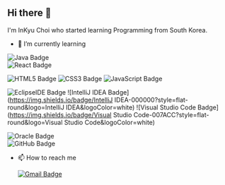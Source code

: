 ## Hi there 👋

I'm InKyu Choi who started learning Programming from South Korea.

+ 🌱 I’m currently learning

![Java Badge](https://img.shields.io/badge/Java-007396?style=flat-round&logo=Java&logoColor=white) <br/>
![React Badge](https://img.shields.io/badge/React-61DAFB?style=flat-round&logo=React&logoColor=grey)

![HTML5 Badge](https://img.shields.io/badge/HTML5-E34F26?style=flat-round&logo=HTML5&logoColor=white)
![CSS3 Badge](https://img.shields.io/badge/CSS3-1572B6?style=flat-round&logo=CSS3&logoColor=white)
![JavaScript Badge](https://img.shields.io/badge/JavaScript-F7DF1E?style=flat-round&logo=JavaScript&logoColor=grey) <br/>

![EclipseIDE Badge](https://img.shields.io/badge/Eclipse_IDE-2C2255?style=flat-round&logo=Eclipse&logoColor=white)
![IntelliJ IDEA Badge](https://img.shields.io/badge/IntelliJ IDEA-000000?style=flat-round&logo=IntelliJ IDEA&logoColor=white)
![Visual Studio Code Badge](https://img.shields.io/badge/Visual Studio Code-007ACC?style=flat-round&logo=Visual Studio Code&logoColor=white) <br/>

![Oracle Badge](https://img.shields.io/badge/Oracle_SQL_Developer-F80000?style=flat-round&logo=Oracle&logoColor=white) <br/>
![GitHub Badge](https://img.shields.io/badge/GitHub-181717?style=flat-round&logo=GitHub&logoColor=white) 


+ 📫 How to reach me

  [![Gmail Badge](https://img.shields.io/badge/Gmail-EA4335?style=flat&logo=Gmail&logoColor=white)](mailto:484342@gmail.com)
<!--
**InKyu24/InKyu24** is a ✨ _special_ ✨ repository because its `README.md` (this file) appears on your GitHub profile.

Here are some ideas to get you started:

- 🔭 I’m currently working on ...
- 
- 👯 I’m looking to collaborate on ...
- 🤔 I’m looking for help with ...
- 💬 Ask me about ...
- 
- 😄 Pronouns: ...
- ⚡ Fun fact: ...
-->
